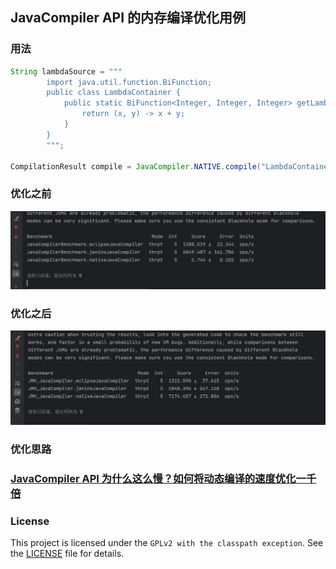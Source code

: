 ## JavaCompiler API 的内存编译优化用例
### 用法
```java
String lambdaSource = """
        import java.util.function.BiFunction;
        public class LambdaContainer {
            public static BiFunction<Integer, Integer, Integer> getLambda() {
                return (x, y) -> x + y;
            }
        }
        """;

CompilationResult compile = JavaCompiler.NATIVE.compile("LambdaContainer.java", lambdaSource);
```

### 优化之前

![优化之前](Before.png)

### 优化之后

![优化之后](After.png)

### 优化思路
### [JavaCompiler API 为什么这么慢？如何将动态编译的速度优化一千倍](https://juejin.cn/post/7364409181053321242)

### License

This project is licensed under the `GPLv2 with the classpath exception`. See the [LICENSE](LICENSE) file for details.